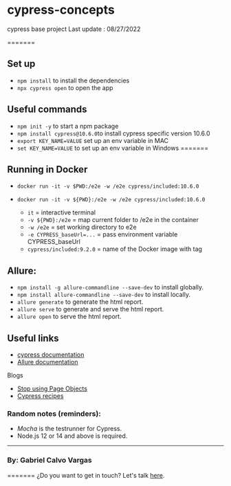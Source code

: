 # cypress-concepts

cypress base project
Last update : 08/27/2022

=======

## Set up

- `npm install`               to install the dependencies
- `npx cypress open`          to open the app

## Useful commands
- `npm init -y`               to start a npm package
- `npm install cypress@10.6.0`to install cypress specific version 10.6.0 
- `export KEY_NAME=VALUE`     set up an env variable in MAC
- `set KEY_NAME=VALUE`        to set up an env variable in Windows
=======

## Running in Docker
- `docker run -it -v $PWD:/e2e -w /e2e cypress/included:10.6.0`
- `docker run -it -v ${PWD}:/e2e -w /e2e cypress/included:10.6.0`

  - `it`                      = interactive terminal
  - `-v ${PWD}:/e2e`          = map current folder to /e2e in the container
  - `-w /e2e`                 = set working directory to e2e
  - `-e CYPRESS_baseUrl=...`  = pass environment variable CYPRESS_baseUrl
  - `cypress/included:9.2.0`  = name of the Docker image with tag

## Allure:

- `npm install -g allure-commandline --save-dev` to install globally.
- `npm install allure-commandline --save-dev` to install locally.
- `allure generate` to generate the html report.
- `allure serve` to generate and serve the html report.
- `allure open` to serve the html report.

## Useful links
- [cypress documentation](https://docs.cypress.io/guides/overview/why-cypress)
- [Allure documentation](https://www.npmjs.com/package/allure-commandline)


Blogs
- [Stop using Page Objects](https://www.cypress.io/blog/2019/01/03/stop-using-page-objects-and-start-using-app-actions/)
- [Cypress recipes](https://github.com/cypress-io/cypress-example-recipes#application-actions)

### Random notes (reminders):

- _Mocha_ is the testrunner for Cypress.
- Node.js 12 or 14 and above is required.

---

### By: Gabriel Calvo Vargas

=======
¿Do you want to get in touch? Let's talk [here](https://www.linkedin.com/in/gcalvoCR/).
